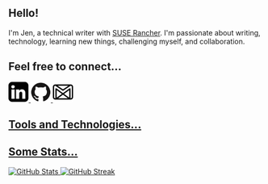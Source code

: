 ## Hello!

I'm Jen, a technical writer with [SUSE Rancher](https://www.suse.com/products/suse-rancher/). I'm passionate about writing, technology, learning new things, challenging myself, and collaboration.

## Feel free to connect...

<a href=https://www.linkedin.com/in/jennifer-travinski-85320858>
<img src="https://github.com/jtravee/jtravee/blob/main/images/linkedin.png" width="40" /> 

<a href=https://github.com/jtravee>
<img src="https://github.com/devicons/devicon/blob/master/icons/github/github-original.svg" width="40" />
  
<a href=mailto:jtraveej@gmail.com>  
<img src="https://github.com/jtravee/jtravee/blob/main/images/gmail.png" width="40" />  


## Tools and Technologies...


## Some Stats...
![GitHub Stats](https://github-readme-stats.vercel.app/api?username=jtravee&theme=gruvbox) 
[![GitHub Streak](https://github-readme-streak-stats.herokuapp.com/?user=jtravee&theme=gruvbox)](https://git.io/streak-stats)
